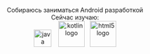 <p align="center">
  Собираюсь заниматься Android разработкой<br>
  Сейчас изучаю:<br>
  <img alt="java logo" src="https://github.com/Sssprt/Sssprt/assets/145202052/61079f3c-0503-4873-b49c-d5a05e761d53" width="40">&nbsp&nbsp&nbsp
  <img alt="kotlin logo" src="https://github.com/Sssprt/Sssprt/assets/145202052/4808fb63-85c8-4fd1-b0da-be2f344907b0" width="60">&nbsp&nbsp
  <img alt="html5 logo" src="https://github.com/Sssprt/Sssprt/assets/145202052/4c8b1af1-0537-4f27-962b-f533a3c429ab" width="60">
</p>
<!---
Sssprt/Sssprt is a ✨ special ✨ repository because its `README.md` (this file) appears on your GitHub profile.
You can click the Preview link to take a look at your changes.
--->
